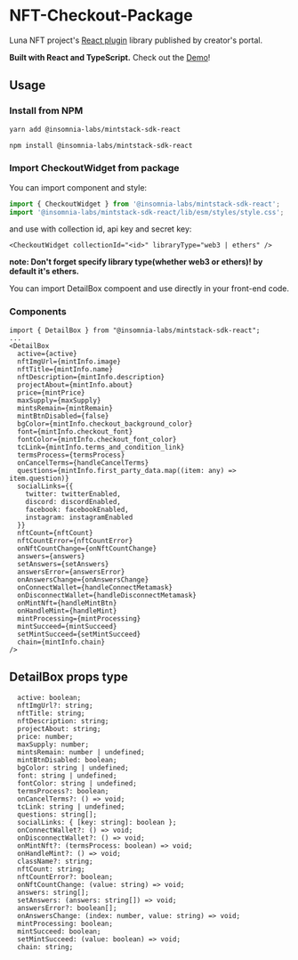 # NFT-Checkout-Package

Luna NFT project's [React plugin](https://github.com/Luna-Exchange/NFT-Checkout-package) library published by creator's portal.

**Built with React and TypeScript.**
Check out the [Demo](https://j4c12g-3000.preview.csb.app/)!

## Usage

### Install from NPM

```bash
yarn add @insomnia-labs/mintstack-sdk-react
```

```bash
npm install @insomnia-labs/mintstack-sdk-react
```

### Import CheckoutWidget from package

You can import component and style:

```ts
import { CheckoutWidget } from '@insomnia-labs/mintstack-sdk-react';
import '@insomnia-labs/mintstack-sdk-react/lib/esm/styles/style.css';
```

and use with collection id, api key and secret key:

```tsx
<CheckoutWidget collectionId="<id>" libraryType="web3 | ethers" />
```

**note: Don't forget specify library type(whether web3 or ethers)! by default it's ethers.**

You can import DetailBox compoent and use directly in your front-end code.

### Components

```tsx
import { DetailBox } from "@insomnia-labs/mintstack-sdk-react";
...
<DetailBox
  active={active}
  nftImgUrl={mintInfo.image}
  nftTitle={mintInfo.name}
  nftDescription={mintInfo.description}
  projectAbout={mintInfo.about}
  price={mintPrice}
  maxSupply={maxSupply}
  mintsRemain={mintRemain}
  mintBtnDisabled={false}
  bgColor={mintInfo.checkout_background_color}
  font={mintInfo.checkout_font}
  fontColor={mintInfo.checkout_font_color}
  tcLink={mintInfo.terms_and_condition_link}
  termsProcess={termsProcess}
  onCancelTerms={handleCancelTerms}
  questions={mintInfo.first_party_data.map((item: any) => item.question)}
  socialLinks={{
    twitter: twitterEnabled,
    discord: discordEnabled,
    facebook: facebookEnabled,
    instagram: instagramEnabled
  }}
  nftCount={nftCount}
  nftCountError={nftCountError}
  onNftCountChange={onNftCountChange}
  answers={answers}
  setAnswers={setAnswers}
  answersError={answersError}
  onAnswersChange={onAnswersChange}
  onConnectWallet={handleConnectMetamask}
  onDisconnectWallet={handleDisconnectMetamask}
  onMintNft={handleMintBtn}
  onHandleMint={handleMint}
  mintProcessing={mintProcessing}
  mintSucceed={mintSucceed}
  setMintSucceed={setMintSucceed}
  chain={mintInfo.chain}
/>
```

## DetailBox props type

```tsx
  active: boolean;
  nftImgUrl?: string;
  nftTitle: string;
  nftDescription: string;
  projectAbout: string;
  price: number;
  maxSupply: number;
  mintsRemain: number | undefined;
  mintBtnDisabled: boolean;
  bgColor: string | undefined;
  font: string | undefined;
  fontColor: string | undefined;
  termsProcess?: boolean;
  onCancelTerms?: () => void;
  tcLink: string | undefined;
  questions: string[];
  socialLinks: { [key: string]: boolean };
  onConnectWallet?: () => void;
  onDisconnectWallet?: () => void;
  onMintNft?: (termsProcess: boolean) => void;
  onHandleMint?: () => void;
  className?: string;
  nftCount: string;
  nftCountError?: boolean;
  onNftCountChange: (value: string) => void;
  answers: string[];
  setAnswers: (answers: string[]) => void;
  answersError?: boolean[];
  onAnswersChange: (index: number, value: string) => void;
  mintProcessing: boolean;
  mintSucceed: boolean;
  setMintSucceed: (value: boolean) => void;
  chain: string;
```
